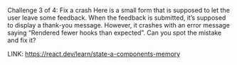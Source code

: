 Challenge 3 of 4: Fix a crash 
Here is a small form that is supposed to let the user leave some feedback. When the feedback is submitted, it’s supposed to display a thank-you message. However, it crashes with an error message saying “Rendered fewer hooks than expected”. Can you spot the mistake and fix it?

LINK: https://react.dev/learn/state-a-components-memory